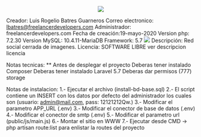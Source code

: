 <p align="center"><img src="https://freelancerdevelopers.com/Recursos/imagen/FreelancerDevelopers.png"></p>

Creador: Luis Rogelio Batres Guarneros
Correo electronico: lbatres@freelancerdevelopers.com
Administrador: freelancerdevelopers.com
Fecha de creación:19-mayo-2020
Version php:  7.2.30
Version MySQL: 10.4.11-MariaDB
Framework: 5.7 <img src="https://camo.githubusercontent.com/5ceadc94fd40688144b193fd8ece2b805d79ca9b/68747470733a2f2f6c61726176656c2e636f6d2f6173736574732f696d672f636f6d706f6e656e74732f6c6f676f2d6c61726176656c2e737667">
Descripción: Red social cerrada de imagenes.
Licencia: SOFTWARE LIBRE ver descripcion licencia

Notas tecnicas:
** Antes de desplegar el proyecto
Deberas tener instalado Composer
Deberas tener instalado Laravel 5.7
Deberas dar permisos (777) storage



Notas de instalacion:
1.- Ejecutar el archivo (install-bd-base.sql)
2.- El script contiene un INSERT con los datos por defecto del administrador los cuales son (usuario: admin@mail.com, pass: 12121212Qw.)
3.- Modificar el parametro APP_URL (.env)
3.- Modificar el conector de base de datos (.env)
4.- Modificar el conector de smtp (.env)
5.- Modificar el parametro url (public/js/main.js)
6.- Montar el sitio en WWW
7.- Ejecutar desde CMD -> php artisan route:list para enlistar la routes del proyecto